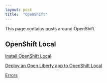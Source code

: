 ```yaml
---
layout: post
title:  "OpenShift"
---
```


This page contains posts around OpenShift.

## OpenShift Local

[Install OpenShift Local](../_posts/2024-03-13-installOpenShiftLocal.md)

[Deploy an Open Liberty app to OpenShift Local](../_posts/2024-07-10-deploy-an-open-liberty-app-to-openshift-local.md)

[Errors](../_posts/2024-07-15-openshift-errors.md)
